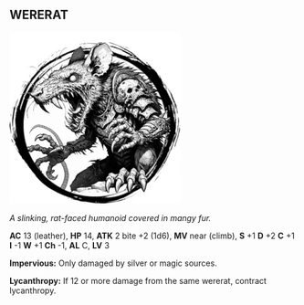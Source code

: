 ## WERERAT

![](images/wererat.webp)

_A slinking, rat-faced humanoid covered in mangy fur._

**AC** 13 (leather), **HP** 14, **ATK** 2 bite +2 (1d6), **MV** near (climb), **S** +1 **D** +2 **C** +1 **I** -1 **W** +1 **Ch** -1, **AL** C, **LV** 3

**Impervious:** Only damaged by silver or magic sources.

**Lycanthropy:** If 12 or more damage from the same wererat, contract lycanthropy.

